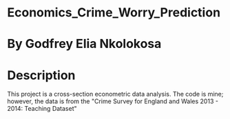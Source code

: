 # Economics_Crime_Worry_Prediction

# By Godfrey Elia Nkolokosa

# Description
This project is a cross-section econometric data analysis. The code is mine; however, the data is from the "Crime Survey for England and Wales 2013 - 2014: Teaching Dataset"
